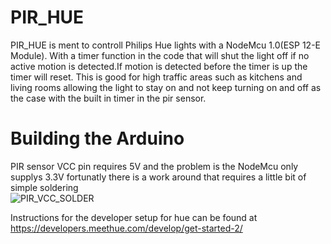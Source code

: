 
# PIR_HUE
PIR_HUE is ment to controll Philips Hue lights with a NodeMcu 1.0(ESP 12-E Module). With a timer function in the code that will shut the light off if no active motion is detected.If motion is detected before the timer is up the timer will reset. This is good for high traffic areas such as kitchens and living rooms allowing the light to stay on and not keep turning on and off as the case with the built in timer in the pir sensor.

# Building the Arduino 
PIR sensor VCC pin requires 5V and the problem is the NodeMcu only supplys 3.3V fortunatly there is a work around that requires a little bit of simple soldering  
![PIR_VCC_SOLDER](https://user-images.githubusercontent.com/79550376/111706638-0129ab00-8819-11eb-8715-08fe75e3cec2.jpg)


Instructions for the developer setup for hue can be found at https://developers.meethue.com/develop/get-started-2/
